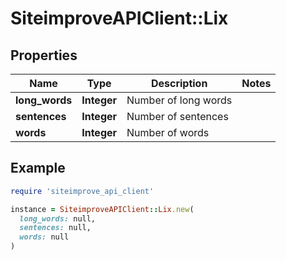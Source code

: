 # SiteimproveAPIClient::Lix

## Properties

| Name | Type | Description | Notes |
| ---- | ---- | ----------- | ----- |
| **long_words** | **Integer** | Number of long words |  |
| **sentences** | **Integer** | Number of sentences |  |
| **words** | **Integer** | Number of words |  |

## Example

```ruby
require 'siteimprove_api_client'

instance = SiteimproveAPIClient::Lix.new(
  long_words: null,
  sentences: null,
  words: null
)
```

